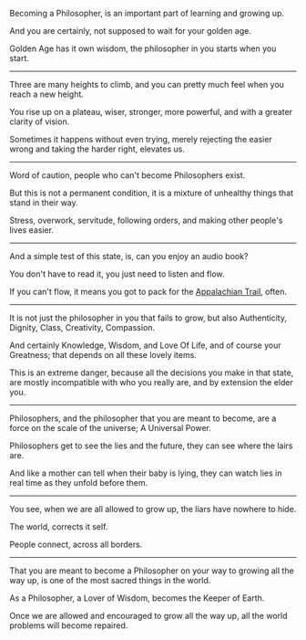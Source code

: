 Becoming a Philosopher,
is an important part of learning and growing up.

And you are certainly,
not supposed to wait for your golden age.

Golden Age has it own wisdom,
the philosopher in you starts when you start.

---

Three are many heights to climb,
and you can pretty much feel when you reach a new height.

You rise up on a plateau,
wiser, stronger, more powerful, and with a greater clarity of vision.

Sometimes it happens without even trying,
merely rejecting the easier wrong and taking the harder right, elevates us.

---

Word of caution,
people who can't become Philosophers exist.

But this is not a permanent condition,
it is a mixture of unhealthy things that stand in their way.

Stress, overwork, servitude, following orders,
and making other people's lives easier.

---

And a simple test of this state, is,
can you enjoy an audio book?

You don't have to read it,
you just need to listen and flow.

If you can't flow,
it means you got to pack for the [Appalachian Trail][1], often.

---

It is not just the philosopher in you that fails to grow,
but also Authenticity, Dignity, Class, Creativity, Compassion.

And certainly Knowledge, Wisdom, and Love Of Life,
and of course your Greatness; that depends on all these lovely items.

This is an extreme danger, because all the decisions you make in that state,
are mostly incompatible with who you really are, and by extension the elder you.

---

Philosophers, and the philosopher that you are meant to become,
are a force on the scale of the universe; A Universal Power.

Philosophers get to see the lies and the future,
they can see where the lairs are.

And like a mother can tell when their baby is lying,
they can watch lies in real time as they unfold before them.

---

You see, when we are all allowed to grow up,
the liars have nowhere to hide.

The world,
corrects it self.

People connect,
across all borders.

---

That you are meant to become a Philosopher on your way to growing all the way up,
is one of the most sacred things in the world.

As a Philosopher, a Lover of Wisdom,
becomes the Keeper of Earth.

Once we are allowed and encouraged to grow all the way up,
all the world problems will become repaired.

[1]: https://www.youtube.com/watch?v=hPSvdKTEZug
[2]: https://www.youtube.com/watch?v=Bv8Zl5oh-9s
[3]: https://www.youtube.com/watch?v=Q4pgHcXsNas
[4]: https://www.youtube.com/watch?v=gVunlJOyfB0
